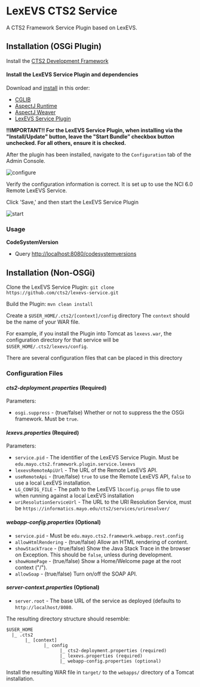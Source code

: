 LexEVS CTS2 Service
===================

A CTS2 Framework Service Plugin based on LexEVS.

## Installation (OSGi Plugin)
Install the [CTS2 Development Framework](http://informatics.mayo.edu/cts2/framework/installation/)

#### Install the LexEVS Service Plugin and dependencies
Download and [install](http://informatics.mayo.edu/cts2/framework/installing-a-service-plugin/) in this order:
* [CGLIB](http://ebr.springsource.com/repository/app/bundle/version/download?name=com.springsource.net.sf.cglib&version=2.2.0&type=binary)
* [AspectJ Runtime](http://ebr.springsource.com/repository/app/bundle/version/download?name=com.springsource.org.aspectj.runtime&version=1.7.1.RELEASE&type=binary)
* [AspectJ Weaver](http://ebr.springsource.com/repository/app/bundle/version/download?name=com.springsource.org.aspectj.weaver&version=1.7.1.RELEASE&type=binary)
* [LexEVS Service Plugin](http://informatics.mayo.edu/maven/content/repositories/snapshots/edu/mayo/cts2/framework/lexevs-service/0.1.0-SNAPSHOT/lexevs-service-0.1.0-20130506.181320-2.jar)

__!!IMPORTANT!! For the LexEVS Service Plugin, when installing via the "Install/Update" button, leave the "Start Bundle” checkbox button unchecked. For all others, ensure it is checked.__

After the plugin has been installed, navigate to the ```Configuration``` tab of the Admin Console. 

![configure](http://informatics.mayo.edu/cts2/framework/wp-content/uploads/2013/05/config-lexevs-plugin.png)

Verify the configuration information is correct. It is set up to use the NCI 6.0 Remote LexEVS Service.

Click 'Save,' and then start the LexEVS Service Plugin

![start](http://informatics.mayo.edu/cts2/framework/wp-content/uploads/2013/05/start-lexevs-plugin.png)

### Usage
__CodeSystemVersion__ 
* Query [http://localhost:8080/codesystemversions](http://localhost:8080/codesystemversions)

## Installation (Non-OSGi)
Clone the LexEVS Service Plugin: ```git clone https://github.com/cts2/lexevs-service.git```

Build the Plugin: ```mvn clean install```

Create a ```$USER_HOME/.cts2/[context]/config``` directory
The ```context``` should be the name of your WAR file.

For example, if you install the Plugin into Tomcat as ```lexevs.war```, the configuration directory for that service will be ```$USER_HOME/.cts2/lexevs/config```.

There are several configuration files that can be placed in this directory

### Configuration Files
#### _cts2-deployment.properties_ (Required)
Parameters:
* ```osgi.suppress``` - (true/false) Whether or not to suppress the the OSGi framework. Must be ```true```.

#### _lexevs.properties_ (Required)
Parameters:
* ```service.pid``` - The identifier of the LexEVS Service Plugin. Must be ```edu.mayo.cts2.framework.plugin.service.lexevs```
* ```lexevsRemoteApiUrl``` - The URL of the Remote LexEVS API.
* ```useRemoteApi``` - (true/false) ```true``` to use the Remote LexEVS API, ```false``` to use a local LexEVS installation.
* ```LG_CONFIG_FILE``` - The path to the LexEVS ```lbconfig.props``` file to use when running against a local LexEVS installation
* ```uriResolutionServiceUrl``` - The URL to the URI Resolution Service, must be ```https://informatics.mayo.edu/cts2/services/uriresolver/```

#### _webapp-config.properties_ (Optional)
* ```service.pid``` - Must be ```edu.mayo.cts2.framework.webapp.rest.config```
* ```allowHtmlRendering``` - (true/false) Allow an HTML rendering of content.
* ```showStackTrace``` - (true/false) Show the Java Stack Trace in the browser on Exception. This should be ```false```, unless during development.
* ```showHomePage``` - (true/false) Show a Home/Welcome page at the root context ("/").
* ```allowSoap``` - (true/false) Turn on/off the SOAP API.

#### _server-context.properties_ (Optional)
* ```server.root``` - The base URL of the service as deployed (defaults to ```http://localhost/8080```.

The resulting directory structure should resemble:
```
$USER_HOME
  |_ .cts2
       |_ [context]
              |_ config
                    |_ cts2-deployment.properties (required)
                    |_ lexevs.properties (required)
                    |_ webapp-config.properties (optional)

```

Install the resulting WAR file in ```target/``` to the ```webapps/``` directory of a Tomcat installation.


